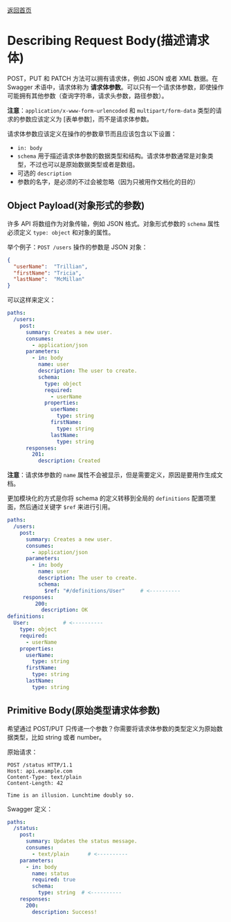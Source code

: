 [返回首页](https://github.com/Runtu4378/swaggerDoc)

# Describing Request Body(描述请求体)

POST，PUT 和 PATCH 方法可以拥有请求体，例如 JSON 或者 XML 数据。在 Swagger 术语中，请求体称为 **请求体参数**。可以只有一个请求体参数，即使操作可能拥有其他参数（查询字符串，请求头参数，路径参数）。

**注意**：`application/x-www-form-urlencoded` 和 `multipart/form-data` 类型的请求的参数应该定义为 [表单参数]，而不是请求体参数。

请求体参数应该定义在操作的参数章节而且应该包含以下设置：

- `in: body`
- `schema` 用于描述请求体参数的数据类型和结构。请求体参数通常是对象类型，不过也可以是原始数据类型或者是数组。
- 可选的 `description`
- 参数的名字，是必须的不过会被忽略（因为只被用作文档化的目的）

## Object Payload(对象形式的参数)

许多 API 将数组作为对象传输，例如 JSON 格式。对象形式参数的 `schema` 属性必须定义 `type: object` 和对象的属性。

举个例子：`POST /users` 操作的参数是 JSON 对象：

```JSON
{
  "userName":  "Trillian",
  "firstName": "Tricia",
  "lastName":  "McMillan"
}
```

可以这样来定义：

```YAML
paths:
  /users:
    post:
      summary: Creates a new user.
      consumes:
        - application/json
      parameters:
        - in: body
          name: user
          description: The user to create.
          schema:
            type: object
            required:
              - userName
            properties:
              userName:
                type: string
              firstName:
                type: string
              lastName:
                type: string
      responses:
        201:
          description: Created
```

**注意**：请求体参数的 `name` 属性不会被显示，但是需要定义，原因是要用作生成文档。

更加模块化的方式是你将 schema 的定义转移到全局的 `definitions` 配置项里面，然后通过关键字 `$ref` 来进行引用。

```YAML
paths:
  /users:
    post:
      summary: Creates a new user.
      consumes:
        - application/json
      parameters:
        - in: body
          name: user
          description: The user to create.
          schema:
            $ref: "#/definitions/User"     # <----------
     responses:
         200:
           description: OK
definitions:
  User:           # <----------
    type: object
    required:
      - userName
    properties:
      userName:
        type: string
      firstName:
        type: string
      lastName:
        type: string
```

## Primitive Body(原始类型请求体参数)

希望通过 POST/PUT 只传递一个参数？你需要将请求体参数的类型定义为原始数据类型，比如 string 或者 number。

原始请求：

```
POST /status HTTP/1.1
Host: api.example.com
Content-Type: text/plain
Content-Length: 42

Time is an illusion. Lunchtime doubly so.
```

Swagger 定义：

```YAML
paths:
  /status:
    post:
      summary: Updates the status message.
      consumes:
        - text/plain      # <----------
    parameters:
      - in: body
        name: status
        required: true
        schema:
          type: string  # <----------
    responses:
      200:
        description: Success!
```
